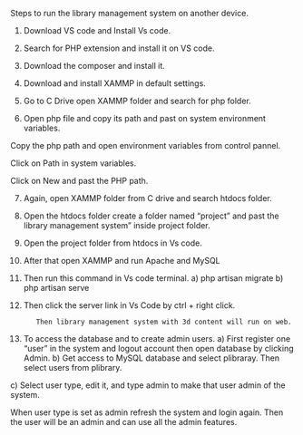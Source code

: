 
Steps to run the library management system on another device.
1)	Download VS code and Install Vs code.
 


2)	Search for PHP extension and install it on VS code.
 
3)	Download the composer and install it.
 

4)	Download and install XAMMP in default settings.
 

5)	Go to C Drive open XAMMP folder and search for php folder.


6)	Open php file and copy its path and past on system environment variables.

Copy the php path and open environment variables from control pannel. 

Click on Path in system variables.
 


Click on New and past the PHP path.






7)	Again, open XAMMP folder from C drive and search htdocs folder.



8)	 Open the htdocs folder create a folder named “project” and past the library management system” inside project folder.








9)	Open the project folder from htdocs in Vs code.

            

10)	 After that open XAMMP and run Apache and MySQL
 

11)	 Then run this command in Vs code terminal.
a)	php artisan migrate
b)	php artisan serve

12)	 Then click the server link in Vs Code by ctrl + right click.
 
            Then library management system with 3d content will run on web.


13)	 To access the database and to create admin users.
a)	First register one “user” in the system and logout account then open database by clicking Admin.
b)	Get access to MySQL database and select plibraray. Then select users from plibrary.

c)	Select user type, edit it, and type admin to make that user admin of the system.


When user type is set as admin refresh the system and login again. Then the user will be an admin and can use all the admin features.









